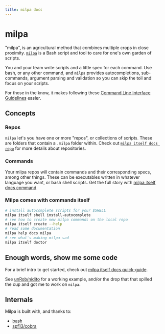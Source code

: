 ```yaml
---
title: milpa docs
---
```

# milpa

"milpa", is an agricultural method that combines multiple crops in close proximity. [`milpa`](https://milpa.dev) is a Bash script and tool to care for one's own garden of scripts.

You and your team write scripts and a little spec for each command. Use bash, or any other command, and `milpa` provides autocompletions, sub-commands, argument parsing and validation so you can skip the toil and focus on your scripts.

For those in the know, it makes following these [Command Line Interface Guidelines](https://clig.dev/) easier.

## Concepts

### Repos

`milpa` let's you have one or more "repos", or collections of scripts. These are folders that contain a `.milpa` folder within. Check out [`milpa itself docs repo`](/.milpa/docs/milpa/repo/index.md) for more details about repositories.

### Commands

Your milpa repos will contain commands and their corresponding specs, among other things. These can be executables written in whatever language you want, or bash shell scripts. Get the full story with [milpa itself docs command](/.milpa/docs/milpa/command/index.md)

### Milpa comes with commands itself

```sh
# install autocomplete scripts for your $SHELL
milpa itself shell install-autocomplete
# see how to create new milpa commands on the local repo
milpa itself create --help
# read some documentation
milpa help docs milpa
# see what's making milpa sad
milpa itself doctor
```

## Enough words, show me some code

For a brief intro to get started, check out [milpa itself docs quick-guide](/.milpa/docs/milpa/quick-guide.md).

See [unRob/nidito](https://github.com/unRob/nidito/tree/master/.milpa) for a working example, and/or the drop that that spilled the cup and got me to work on `milpa`.

## Internals

Milpa is built with, and thanks to:

- [bash](https://www.gnu.org/software/bash/)
- [spf13/cobra](https://cobra.dev)

